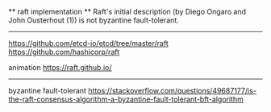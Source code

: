 ** raft implementation **
Raft's initial description (by Diego Ongaro and John Ousterhout (1)) is not byzantine fault-tolerant.
*** 

https://github.com/etcd-io/etcd/tree/master/raft <br>
https://github.com/hashicorp/raft <br>

animation
https://raft.github.io/


**********
byzantine fault-tolerant
https://stackoverflow.com/questions/49687177/is-the-raft-consensus-algorithm-a-byzantine-fault-tolerant-bft-algorithm
